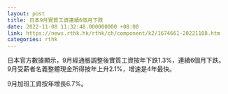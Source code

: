 ```yaml
---
layout: post
title: 日本9月實質工資連續6個月下跌
date: 2022-11-08 11:32:48.000000000 +08:00
link: https://news.rthk.hk/rthk/ch/component/k2/1674661-20221108.htm
categories: rthk
---
```


日本官方數據顯示，9月經通脹調整後實質工資按年下跌1.3%，連續6個月下跌。9月受薪者名義整體現金所得按年上升2.1%，增速是4年最快。

9月加班工資按年增長6.7%。
